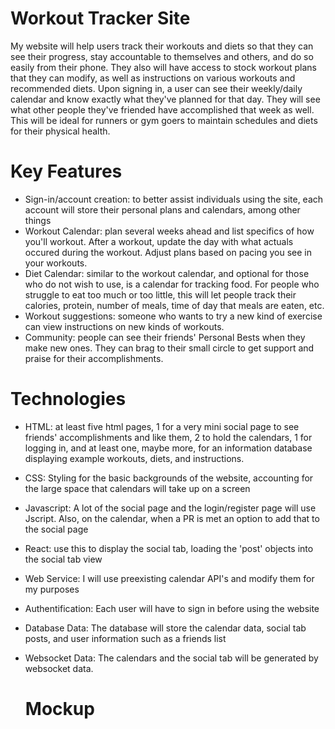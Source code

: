 # Workout Tracker Site

My website will help users track their workouts and diets so that they can see their progress, stay accountable to themselves and others, and do so easily from their phone.  They also will have access to stock workout plans that they can modify, as well as instructions on various workouts and recommended diets.  Upon signing in, a user can see their weekly/daily calendar and know exactly what they've planned for that day.  They will see what other people they've friended have accomplished that week as well.  This will be ideal for runners or gym goers to maintain schedules and diets for their physical health.

# Key Features

- Sign-in/account creation: to better assist individuals using the site, each account will store their personal plans and calendars, among other things
- Workout Calendar: plan several weeks ahead and list specifics of how you'll workout.  After a workout, update the day with what actuals occured during the workout.  Adjust plans based on pacing you see in your workouts.
- Diet Calendar: similar to the workout calendar, and optional for those who do not wish to use, is a calendar for tracking food.  For people who struggle to eat too much or too little, this will let people track their calories, protein, number of meals, time of day that meals are eaten, etc.
- Workout suggestions: someone who wants to try a new kind of exercise can view instructions on new kinds of workouts.
- Community: people can see their friends' Personal Bests when they make new ones.  They can brag to their small circle to get support and praise for their accomplishments.

# Technologies
- HTML: at least five html pages, 1 for a very mini social page to see friends' accomplishments and like them, 2 to hold the calendars, 1 for logging in, and at least one, maybe more, for an information database displaying example workouts, diets, and instructions. 
- CSS: Styling for the basic backgrounds of the website, accounting for the large space that calendars will take up on a screen
- Javascript: A lot of the social page and the login/register page will use Jscript.  Also, on the calendar, when a PR is met an option to add that to the social page
- React: use this to display the social tab, loading the 'post' objects into the social tab view
- Web Service: I will use preexisting calendar API's and modify them for my purposes
- Authentification: Each user will have to sign in before using the website
- Database Data: The database will store the calendar data, social tab posts, and user information such as a friends list
- Websocket Data: The calendars and the social tab will be generated by websocket data.

  # Mockup
  
